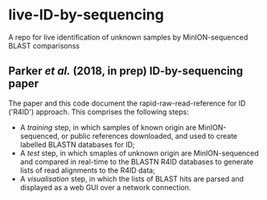 # live-ID-by-sequencing
A repo for live identification of unknown samples by MinION-sequenced BLAST comparisonss

## Parker *et al.* (2018, in prep) ID-by-sequencing paper
The paper and this code document the rapid-raw-read-reference for ID ('R4ID') approach. This comprises the following steps:

 - A *training* step, in which samples of known origin are MinION-sequenced, or public references downloaded, and used to create labelled BLASTN databases for ID;
 - A *test* step, in which smaples of unknown origin are MinION-sequenced and compared in real-time to the BLASTN R4ID databases to generate lists of read alignments to the R4ID data;
 - A *visualisation* step, in which the lists of BLAST hits are parsed and displayed as a web GUI over a network connection.
